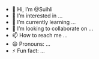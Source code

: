 - 👋 Hi, I’m @Suihli
- 👀 I’m interested in ...
- 🌱 I’m currently learning ...
- 💞️ I’m looking to collaborate on ...
- 📫 How to reach me ...
- 😄 Pronouns: ...
- ⚡ Fun fact: ...

<!---
Suihli/Suihli is a ✨ special ✨ repository because its `README.md` (this file) appears on your GitHub profile.
You can click the Preview link to take a look at your changes.
--->

